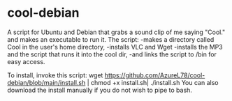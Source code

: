 # cool-debian
A script for Ubuntu and Debian that grabs a sound clip of me saying "Cool." and makes an executable to run it.
The script:
-makes a directory called Cool in the user's home directory,
-installs VLC and Wget
-installs the MP3 and the script that runs it into the cool dir,
-and links the script to /bin for easy access.

To install, invoke this script:
wget https://github.com/AzureL78/cool-debian/blob/main/install.sh | chmod +x install.sh| ./install.sh
You can also download the install manually if you do not wish to pipe to bash.
